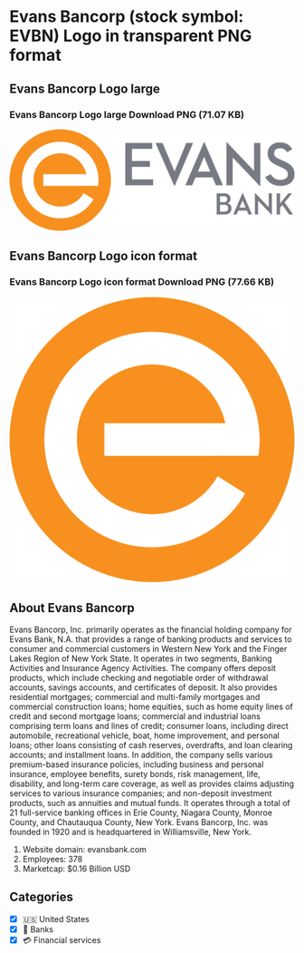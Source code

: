 # Evans Bancorp (stock symbol: EVBN) Logo in transparent PNG format

## Evans Bancorp Logo large

### Evans Bancorp Logo large Download PNG (71.07 KB)

![Evans Bancorp Logo large Download PNG (71.07 KB)](/img/orig/EVBN_BIG-e3f3aa19.png)

## Evans Bancorp Logo icon format

### Evans Bancorp Logo icon format Download PNG (77.66 KB)

![Evans Bancorp Logo icon format Download PNG (77.66 KB)](/img/orig/EVBN-85c2fc29.png)

## About Evans Bancorp

Evans Bancorp, Inc. primarily operates as the financial holding company for Evans Bank, N.A. that provides a range of banking products and services to consumer and commercial customers in Western New York and the Finger Lakes Region of New York State. It operates in two segments, Banking Activities and Insurance Agency Activities. The company offers deposit products, which include checking and negotiable order of withdrawal accounts, savings accounts, and certificates of deposit. It also provides residential mortgages; commercial and multi-family mortgages and commercial construction loans; home equities, such as home equity lines of credit and second mortgage loans; commercial and industrial loans comprising term loans and lines of credit; consumer loans, including direct automobile, recreational vehicle, boat, home improvement, and personal loans; other loans consisting of cash reserves, overdrafts, and loan clearing accounts; and installment loans. In addition, the company sells various premium-based insurance policies, including business and personal insurance, employee benefits, surety bonds, risk management, life, disability, and long-term care coverage, as well as provides claims adjusting services to various insurance companies; and non-deposit investment products, such as annuities and mutual funds. It operates through a total of 21 full-service banking offices in Erie County, Niagara County, Monroe County, and Chautauqua County, New York. Evans Bancorp, Inc. was founded in 1920 and is headquartered in Williamsville, New York.

1. Website domain: evansbank.com
2. Employees: 378
3. Marketcap: $0.16 Billion USD


## Categories
- [x] 🇺🇸 United States
- [x] 🏦 Banks
- [x] 💳 Financial services
